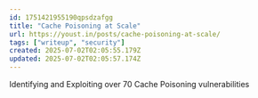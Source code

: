 ```yaml
---
id: 1751421955190qpsdzafgg
title: "Cache Poisoning at Scale"
url: https://youst.in/posts/cache-poisoning-at-scale/
tags: ["writeup", "security"]
created: 2025-07-02T02:05:55.179Z
updated: 2025-07-02T02:05:57.174Z
---
```

Identifying and Exploiting over 70 Cache Poisoning vulnerabilities
